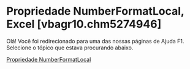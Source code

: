 
# Propriedade NumberFormatLocal, Excel [vbagr10.chm5274946]

Olá! Você foi redirecionado para uma das nossas páginas de Ajuda F1. Selecione o tópico que estava procurando abaixo.

[Propriedade NumberFormatLocal](http://msdn.microsoft.com/library/186aee6a-dd66-39a7-cebc-546c3e156d6d%28Office.15%29.aspx)
